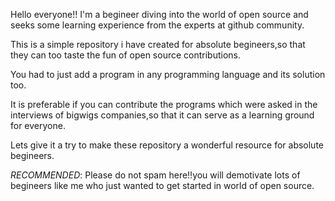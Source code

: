 Hello everyone!!
I'm a begineer diving into the world of open source and seeks some learning experience from the experts at github community.


This is a simple repository i have created for absolute begineers,so that they can too taste the fun of open source contributions.

You had to just add a program in any programming language and its solution too.

It is preferable if you can contribute the programs which were asked in the interviews of bigwigs companies,so that it can serve as
a learning ground for everyone.

Lets give it a try to make these repository a wonderful resource for absolute begineers.

_RECOMMENDED_: Please do not spam here!!you will demotivate lots of begineers like me who just wanted to get started in world of open source.
